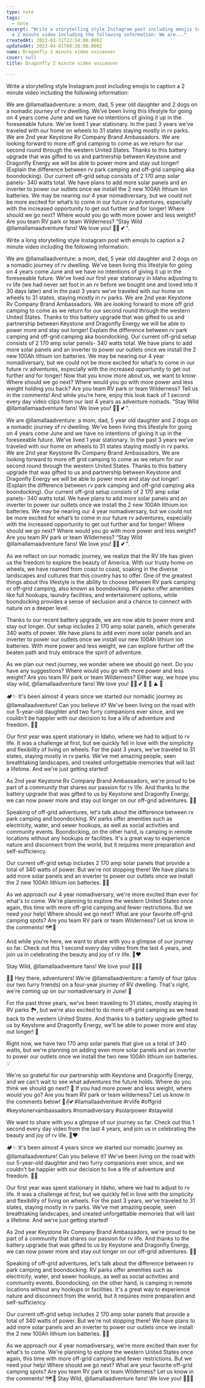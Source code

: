 ```yaml
---
type: note
tags:
  - note
excerpt: "Write a storytelling style Instagram post including emojis to caption
  a 2 minute video including the following information: We are..."
createdAt: 2023-03-31T22:54:00.000Z
updatedAt: 2023-04-01T00:38:00.000Z
name: Dragonfly 2 minute video voiceover
cover: null
title: Dragonfly 2 minute video voiceover

---
```


Write a storytelling style Instagram post including emojis to caption a 2 minute video including the following information:

We are @llamallaadventure: a mom, dad, 5 year old daughter and 2 dogs on a nomadic journey of rv dwelling. We’ve been living this lifestyle for going on 4 years come June and we have no intentions of giving it up in the foreseeable future. We’ve lived 1 year stationary. In the past 3 years we’ve traveled with our home on wheels to 31 states staying mostly in rv parks. We are 2nd year Keystone Rv Company Brand Ambassadors. We are looking forward to more off grid camping to come as we return for our second round through the western United States. Thanks to this battery upgrade that was gifted to us and partnership between Keystone and Dragonfly Energy we will be able to power more and stay out longer! (Explain the difference between rv park camping and off-grid camping aka boondocking). Our current off-grid setup consists of 2 170 amp solar panels- 340 watts total. We have plans to add more solar panels and an inverter to power our outlets once we install the 2 new 100Ah lithium ion batteries. We may be nearing our 4 year nomadiversary, but we could not be more excited for what’s to come in our future rv adventures, especially with the increased opportunity to get out further and for longer! Where should we go next? Where would you go with more power and less weight? Are you team RV park or team Wilderness? “Stay Wild @llamallamaadventure fans! We love you! ✌🏼 💕 “.



Write a long storytelling style Instagram post with emojis to caption a 2 minute video including the following information:

We are @llamallaadventure: a mom, dad, 5 year old daughter and 2 dogs on a nomadic journey of rv dwelling. We’ve been living this lifestyle for going on 4 years come June and we have no intentions of giving it up in the foreseeable future. We’ve lived our first year stationary in Idaho adjusting to rv life (we had never set foot in an rv before we bought one and loved into it 30 days later) and in the past 3 years we’ve traveled with our home on wheels to 31 states, staying mostly in rv parks. We are 2nd year Keystone Rv Company Brand Ambassadors. We are looking forward to more off grid camping to come as we return for our second round through the western United States. Thanks to this battery upgrade that was gifted to us and partnership between Keystone and Dragonfly Energy we will be able to power more and stay out longer! Explain the difference between rv park camping and off-grid camping aka boondocking. Our current off-grid setup consists of 2 170 amp solar panels- 340 watts total. We have plans to add more solar panels and an inverter to power our outlets once we install the 2 new 100Ah lithium ion batteries. We may be nearing our 4 year nomadiversary, but we could not be more excited for what’s to come in our future rv adventures, especially with the increased opportunity to get out further and for longer! Now that you know more about us, we want to know: Where should we go next? Where would you go with more power and less weight holding you back? Are you team RV park or team Wilderness? Tell us in the comments! And while you’re here, enjoy this look back of 1 second every day video clips from our last 4 years as adventure nomads. “Stay Wild @llamallamaadventure fans! We love you! ✌🏼 💕 “.



We are @llamallaadventure: a mom, dad, 5 year old daughter and 2 dogs on a nomadic journey of rv dwelling. We’ve been living this lifestyle for going on 4 years come June and we have no intentions of giving it up in the foreseeable future. We’ve lived 1 year stationary. In the past 3 years we’ve traveled with our home on wheels to 31 states staying mostly in rv parks. We are 2nd year Keystone Rv Company Brand Ambassadors. We are looking forward to more off grid camping to come as we return for our second round through the western United States. Thanks to this battery upgrade that was gifted to us and partnership between Keystone and Dragonfly Energy we will be able to power more and stay out longer! (Explain the difference between rv park camping and off-grid camping aka boondocking). Our current off-grid setup consists of 2 170 amp solar panels- 340 watts total. We have plans to add more solar panels and an inverter to power our outlets once we install the 2 new 100Ah lithium ion batteries. We may be nearing our 4 year nomadiversary, but we could not be more excited for what’s to come in our future rv adventures, especially with the increased opportunity to get out further and for longer! Where should we go next? Where would you go with more power and less weight? Are you team RV park or team Wilderness? “Stay Wild @llamallamaadventure fans! We love you! ✌🏼 💕 “.



As we reflect on our nomadic journey, we realize that the RV life has given us the freedom to explore the beauty of America. With our trusty home on wheels, we have roamed from coast to coast, soaking in the diverse landscapes and cultures that this country has to offer. One of the greatest things about this lifestyle is the ability to choose between RV park camping or off-grid camping, also known as boondocking. RV parks offer amenities like full hookups, laundry facilities, and entertainment options, while boondocking provides a sense of seclusion and a chance to connect with nature on a deeper level.

Thanks to our recent battery upgrade, we are now able to power more and stay out longer. Our setup includes 2 170 amp solar panels, which generate 340 watts of power. We have plans to add even more solar panels and an inverter to power our outlets once we install our new 100Ah lithium ion batteries. With more power and less weight, we can explore further off the beaten path and truly embrace the spirit of adventure.

As we plan our next journey, we wonder where we should go next. Do you have any suggestions? Where would you go with more power and less weight? Are you team RV park or team Wilderness? Either way, we hope you stay wild, @llamallaadventure fans! We love you! ✌🏼 💕 🚐 🌲 ⛰️ 🌅



🏕️✨ It's been almost 4 years since we started our nomadic journey as @llamallaadventure! Can you believe it? We've been living on the road with our 5-year-old daughter and two furry companions ever since, and we couldn't be happier with our decision to live a life of adventure and freedom. 🚐💨

Our first year was spent stationary in Idaho, where we had to adjust to rv life. It was a challenge at first, but we quickly fell in love with the simplicity and flexibility of living on wheels. For the past 3 years, we've traveled to 31 states, staying mostly in rv parks. We've met amazing people, seen breathtaking landscapes, and created unforgettable memories that will last a lifetime. And we're just getting started!

As 2nd year Keystone Rv Company Brand Ambassadors, we're proud to be part of a community that shares our passion for rv life. And thanks to the battery upgrade that was gifted to us by Keystone and Dragonfly Energy, we can now power more and stay out longer on our off-grid adventures. 🔋🌞

Speaking of off-grid adventures, let's talk about the difference between rv park camping and boondocking. RV parks offer amenities such as electricity, water, and sewer hookups, as well as social activities and community events. Boondocking, on the other hand, is camping in remote locations without any hookups or facilities. It's a great way to experience nature and disconnect from the world, but it requires more preparation and self-sufficiency.

Our current off-grid setup includes 2 170 amp solar panels that provide a total of 340 watts of power. But we're not stopping there! We have plans to add more solar panels and an inverter to power our outlets once we install the 2 new 100Ah lithium ion batteries. 💪🌞

As we approach our 4 year nomadiversary, we're more excited than ever for what's to come. We're planning to explore the western United States once again, this time with more off-grid camping and fewer restrictions. But we need your help! Where should we go next? What are your favorite off-grid camping spots? Are you team RV park or team Wilderness? Let us know in the comments! 🗺️🌲

And while you're here, we want to share with you a glimpse of our journey so far. Check out this 1 second every day video from the last 4 years, and join us in celebrating the beauty and joy of rv life. 🎥❤️

Stay Wild, @llamallaadventure fans! We love you! ✌🏼💕



🚐🌲 Hey there, adventurers! We're @llamallaadventure: a family of four (plus our two furry friends) on a four-year journey of RV dwelling. That's right, we're coming up on our nomadiversary in June! 🎉

For the past three years, we've been traveling to 31 states, mostly staying in RV parks 🏞️, but we're also excited to do more off-grid camping as we head back to the western United States. And thanks to a battery upgrade gifted to us by Keystone and Dragonfly Energy, we'll be able to power more and stay out longer! 🔋

Right now, we have two 170 amp solar panels that give us a total of 340 watts, but we're planning on adding even more solar panels and an inverter to power our outlets once we install the two new 100Ah lithium ion batteries. 💡

We're so grateful for our partnership with Keystone and Dragonfly Energy, and we can't wait to see what adventures the future holds. Where do you think we should go next? 🤔 If you had more power and less weight, where would you go? Are you team RV park or team wilderness? Let us know in the comments below! 🌲✌️💕 #llamallaadventure #rvlife #offgrid #keystonervambassadors #nomadiversary #solarpower #staywild



We want to share with you a glimpse of our journey so far. Check out this 1 second every day video from the last 4 years, and join us in celebrating the beauty and joy of rv life. 🎥❤️

🏕️✨ It's been almost 4 years since we started our nomadic journey as @llamallaadventure! Can you believe it? We've been living on the road with our 5-year-old daughter and two furry companions ever since, and we couldn't be happier with our decision to live a life of adventure and freedom. 🚐💨

Our first year was spent stationary in Idaho, where we had to adjust to rv life. It was a challenge at first, but we quickly fell in love with the simplicity and flexibility of living on wheels. For the past 3 years, we've traveled to 31 states, staying mostly in rv parks. We've met amazing people, seen breathtaking landscapes, and created unforgettable memories that will last a lifetime. And we're just getting started!

As 2nd year Keystone Rv Company Brand Ambassadors, we're proud to be part of a community that shares our passion for rv life. And thanks to the battery upgrade that was gifted to us by Keystone and Dragonfly Energy, we can now power more and stay out longer on our off-grid adventures. 🔋🌞

Speaking of off-grid adventures, let's talk about the difference between rv park camping and boondocking. RV parks offer amenities such as electricity, water, and sewer hookups, as well as social activities and community events. Boondocking, on the other hand, is camping in remote locations without any hookups or facilities. It's a great way to experience nature and disconnect from the world, but it requires more preparation and self-sufficiency.

Our current off-grid setup includes 2 170 amp solar panels that provide a total of 340 watts of power. But we're not stopping there! We have plans to add more solar panels and an inverter to power our outlets once we install the 2 new 100Ah lithium ion batteries. 💪🌞

As we approach our 4 year nomadiversary, we're more excited than ever for what's to come. We're planning to explore the western United States once again, this time with more off-grid camping and fewer restrictions. But we need your help! Where should we go next? What are your favorite off-grid camping spots? Are you team RV park or team Wilderness? Let us know in the comments! 🗺️🌲 Stay Wild, @llamallaadventure fans! We love you! ✌🏼💕


